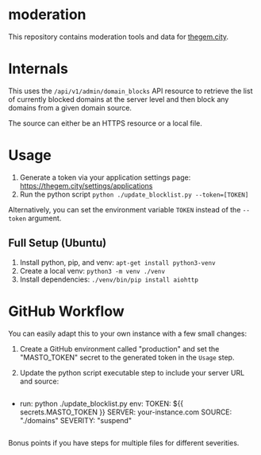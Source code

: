 # moderation

This repository contains moderation tools and data for [thegem.city](https://thegem.city/).

# Internals

This uses the `/api/v1/admin/domain_blocks` API resource to retrieve the list of currently blocked domains at the server level and then block any domains from a given domain source.

The source can either be an HTTPS resource or a local file.

# Usage

1. Generate a token via your application settings page: https://thegem.city/settings/applications
2. Run the python script `python ./update_blocklist.py --token=[TOKEN]`

Alternatively, you can set the environment variable `TOKEN` instead of the `--token` argument.

## Full Setup (Ubuntu)

1. Install python, pip, and venv: `apt-get install python3-venv`
2. Create a local venv: `python3 -m venv ./venv`
3. Install dependencies: `./venv/bin/pip install aiohttp`

# GitHub Workflow

You can easily adapt this to your own instance with a few small changes:

1. Create a GitHub environment called "production" and set the "MASTO_TOKEN" secret to the generated token in the `Usage` step.
2. Update the python script executable step to include your server URL and source:

   ```
- run: python ./update_blocklist.py
  env:
    TOKEN: ${{ secrets.MASTO_TOKEN }}
    SERVER: your-instance.com
    SOURCE: "./domains"
    SEVERITY: "suspend"
   ```

Bonus points if you have steps for multiple files for different severities.
